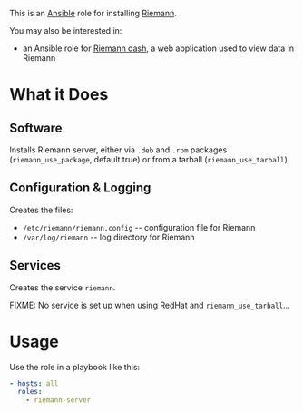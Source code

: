 This is an [Ansible](http://www.ansible.com/home) role for installing
[Riemann](http://riemann.io).

You may also be interested in:

* an Ansible role for
  [Riemann dash](https://github.com/dhruvbansal/riemann-dash-ansible-role),
  a web application used to view data in Riemann

# What it Does

## Software

Installs Riemann server, either via `.deb` and `.rpm` packages
(`riemann_use_package`, default true) or from a tarball
(`riemann_use_tarball`).


## Configuration & Logging

Creates the files:

* `/etc/riemann/riemann.config` -- configuration file for Riemann
* `/var/log/riemann` -- log directory for Riemann

## Services

Creates the service `riemann`.

FIXME: No service is set up when using RedHat and
`riemann_use_tarball`...


# Usage

Use the role in a playbook like this:

```yaml
- hosts: all
  roles:
    - riemann-server
```
